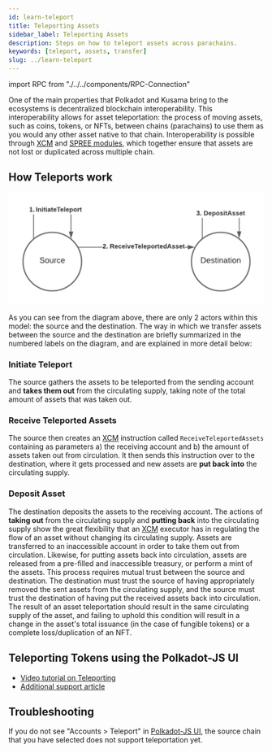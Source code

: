 ```yaml
---
id: learn-teleport
title: Teleporting Assets
sidebar_label: Teleporting Assets
description: Steps on how to teleport assets across parachains.
keywords: [teleport, assets, transfer]
slug: ../learn-teleport
---
```


import RPC from "./../../components/RPC-Connection"

One of the main properties that Polkadot and Kusama bring to the ecosystems is decentralized
blockchain interoperability. This interoperability allows for asset teleportation: the process of
moving assets, such as coins, tokens, or NFTs, between chains (parachains) to use them as you would
any other asset native to that chain. Interoperability is possible through [XCM][] and [SPREE
modules][], which together ensure that assets are not lost or duplicated across multiple chain.

## How Teleports work

![teleport](../assets/statemint/teleport-asset.png)

As you can see from the diagram above, there are only 2 actors within this model: the source and the
destination. The way in which we transfer assets between the source and the destination are briefly
summarized in the numbered labels on the diagram, and are explained in more detail below:

### Initiate Teleport

The source gathers the assets to be teleported from the sending account and **takes them out** from
the circulating supply, taking note of the total amount of assets that was taken out.

### Receive Teleported Assets

The source then creates an [XCM][] instruction called `ReceiveTeleportedAssets` containing as
parameters a) the receiving account and b) the amount of assets taken out from circulation. It then
sends this instruction over to the destination, where it gets processed and new assets are **put
back into** the circulating supply.

### Deposit Asset

The destination deposits the assets to the receiving account. The actions of **taking out** from the
circulating supply and **putting back** into the circulating supply show the great flexibility that
an [XCM][] executor has in regulating the flow of an asset without changing its circulating supply.
Assets are transferred to an inaccessible account in order to take them out from circulation.
Likewise, for putting assets back into circulation, assets are released from a pre-filled and
inaccessible treasury, or perform a mint of the assets. This process requires mutual trust between
the source and destination. The destination must trust the source of having appropriately removed
the sent assets from the circulating supply, and the source must trust the destination of having put
the received assets back into circulation. The result of an asset teleportation should result in the
same circulating supply of the asset, and failing to uphold this condition will result in a change
in the asset's total issuance (in the case of fungible tokens) or a complete loss/duplication of an
NFT.

## Teleporting Tokens using the Polkadot-JS UI

- [Video tutorial on Teleporting](https://youtu.be/PGyDpH2kad8)
- [Additional support article](https://support.polkadot.network/support/solutions/articles/65000181119-how-to-teleport-dot-or-ksm-between-statemint-or-statemine)

## Troubleshooting

If you do not see "Accounts > Teleport" in [Polkadot-JS UI], the source chain that you have selected
does not support teleportation yet.

[polkadot-js ui]: https://polkadot.js.org/apps/
[xcm]: learn-xcm.md
[spree modules]: learn-spree.md

